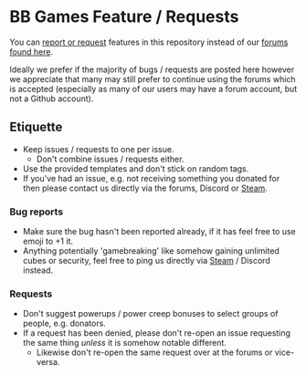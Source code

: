 # BB Games Feature / Requests
You can [report or request](https://github.com/BB-Games/gamemode-issues-requests/issues) features in this repository instead of our [forums found here](https://bbservers.co.uk/forums/index.php?forums/suggestions-bugs.223/).

Ideally we prefer if the majority of bugs / requests are posted here however we appreciate that many may still prefer to continue using the forums which is accepted (especially as many of our users may have a forum account, but not a Github account). 

## Etiquette 
- Keep issues / requests to one per issue. 
  - Don't combine issues / requests either.
- Use the provided templates and don't stick on random tags.
- If you've had an issue, e.g. not receiving something you donated for then please contact us directly via the forums, Discord or [Steam](http://steamcommunity.com/profiles/76561197981751723). 

### Bug reports
- Make sure the bug hasn't been reported already, if it has feel free to use emoji to +1 it.
- Anything potentially 'gamebreaking' like somehow gaining unlimited cubes or security, feel free to ping us directly via [Steam](http://steamcommunity.com/profiles/76561197981751723) / Discord instead.

### Requests
- Don't suggest powerups / power creep bonuses to select groups of people, e.g. donators.
- If a request has been denied, please don't re-open an issue requesting the same thing _unless_ it is somehow notable different. 
  - Likewise don't re-open the same request over at the forums or vice-versa.


